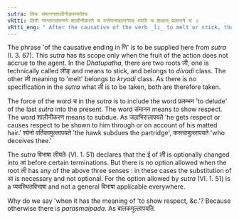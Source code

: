 ```yaml
---
sutra: लियः संमाननशालीनीकरणयोश्च
vRtti: लियो ण्यन्तात्संमानने शालीनीकरणे च वर्त्तमानादात्मनेपदं भवति च शब्दात् प्रलम्भने च ॥
vRtti_eng: " After the causative of the verb _li_ to melt or stick, the _Atmanepada_ is employed, when used in the sense of showing respect, subduing and deceiving, even though the fruit of action does not accrue to the agent."
---
```

The phrase 'of the causative ending in णि' is to be supplied here from _sutra_ (I. 3. 67). This _sutra_ has its scope only when the fruit of the action does not accrue to the agent. In the _Dhatupatha_, there are two roots ली, one is technically called लीङ् and means to stick, and belongs to _divadi_ class. The other ली meaning to 'melt' belongs to _kryadi_ class. As there is no specification in the _sutra_ what ली is to be taken, both are therefore taken.

The force of the word च in the _sutra_ is to include the word प्रलम्भन 'to delude' of the last _sutra_ into the present. The word संमानन means to show respect. The word शालीनीकरण means to subdue. As जठाभिरालापयते 'he gets respect or causes respect to be shown to him through or on account of his matted hair.' श्येनो वर्तिकामुल्लापयते 'the hawk subdues the partridge', कस्त्वामुल्लापयते 'who deceives thee.'

The _sutra_ विभाषा लीयतेः (VI. 1. 51) declares that the ई of ली is optionally changed into आं before certain terminations. But there is no option allowed when the root ली has any of the above three senses : in these cases the substitution of आ is necessary and not optional. For the option allowed by _sutra_ (VI. 1. 51) is a व्यवस्थितविभाषा and not a general विभाषा applicable everywhere.

Why do we say 'when it has the meaning of 'to show respect, &c.'? Because otherwise there is _parasmaipada_. As बालकमुल्लापयति. 
